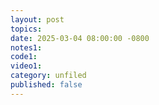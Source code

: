 ```yaml
---
layout: post
topics: 
date: 2025-03-04 08:00:00 -0800
notes1: 
code1: 
video1: 
category: unfiled
published: false
---
```

